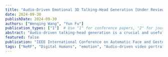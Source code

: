 ```yaml
---
title: "Audio-Driven Emotional 3D Talking-Head Generation [Under Review]"
date: 2024-09-30
publishDate: 2024-09-30
authors: ["Wenqing Wang", "Yun Fu"]
publication_types: ["1"]  # Use "1" for conference papers, "2" for journal articles, etc.
abstract: "Audio-driven talking-head generation is a crucial and useful technology in virtual human interaction and film- making applications. Recent advancements have focused on improving the image fidelity and lip-synchronization. How- ever, generating accurate emotional expressions is an impor- tant aspect of realistic talking-head generation, which has remained underexplored in previous works. In this paper, we present a novel framework for synthesizing high-fidelity, audio- driven video portraits with accurate emotional expressions. Specifically, we utilize a variational autoencoder (VAE)-based audio-to-motion module to generate facial landmarks. These landmarks are concatenated with emotional embeddings to produce emotional landmarks through our motion-to-emotion module. These emotional landmarks are then used to render realistic emotional talking-head video using a Neural Radiance Fields (NeRF)-based emotion-to-video module. Additionally, we propose a pose sampling method that generates natural idle- state (non-speaking) videos in response to silent audio inputs. Extensive experiments show that our method demonstrates high-fidelity emotion generation compared to previous methods."
featured: false
publication: "IEEE International Conference on Automatic Face and Gesture Recognition"
tags: ["NeRF", "Digital Humans", "emotion", "Audio-driven video portraits"]
---
```

